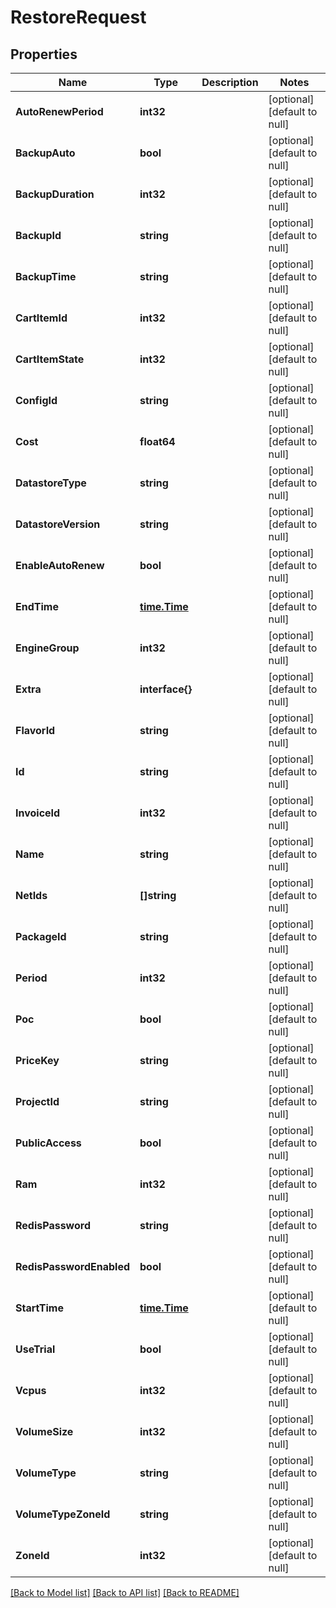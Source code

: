 # RestoreRequest

## Properties
Name | Type | Description | Notes
------------ | ------------- | ------------- | -------------
**AutoRenewPeriod** | **int32** |  | [optional] [default to null]
**BackupAuto** | **bool** |  | [optional] [default to null]
**BackupDuration** | **int32** |  | [optional] [default to null]
**BackupId** | **string** |  | [optional] [default to null]
**BackupTime** | **string** |  | [optional] [default to null]
**CartItemId** | **int32** |  | [optional] [default to null]
**CartItemState** | **int32** |  | [optional] [default to null]
**ConfigId** | **string** |  | [optional] [default to null]
**Cost** | **float64** |  | [optional] [default to null]
**DatastoreType** | **string** |  | [optional] [default to null]
**DatastoreVersion** | **string** |  | [optional] [default to null]
**EnableAutoRenew** | **bool** |  | [optional] [default to null]
**EndTime** | [**time.Time**](time.Time.md) |  | [optional] [default to null]
**EngineGroup** | **int32** |  | [optional] [default to null]
**Extra** | **interface{}** |  | [optional] [default to null]
**FlavorId** | **string** |  | [optional] [default to null]
**Id** | **string** |  | [optional] [default to null]
**InvoiceId** | **int32** |  | [optional] [default to null]
**Name** | **string** |  | [optional] [default to null]
**NetIds** | **[]string** |  | [optional] [default to null]
**PackageId** | **string** |  | [optional] [default to null]
**Period** | **int32** |  | [optional] [default to null]
**Poc** | **bool** |  | [optional] [default to null]
**PriceKey** | **string** |  | [optional] [default to null]
**ProjectId** | **string** |  | [optional] [default to null]
**PublicAccess** | **bool** |  | [optional] [default to null]
**Ram** | **int32** |  | [optional] [default to null]
**RedisPassword** | **string** |  | [optional] [default to null]
**RedisPasswordEnabled** | **bool** |  | [optional] [default to null]
**StartTime** | [**time.Time**](time.Time.md) |  | [optional] [default to null]
**UseTrial** | **bool** |  | [optional] [default to null]
**Vcpus** | **int32** |  | [optional] [default to null]
**VolumeSize** | **int32** |  | [optional] [default to null]
**VolumeType** | **string** |  | [optional] [default to null]
**VolumeTypeZoneId** | **string** |  | [optional] [default to null]
**ZoneId** | **int32** |  | [optional] [default to null]

[[Back to Model list]](../README.md#documentation-for-models) [[Back to API list]](../README.md#documentation-for-api-endpoints) [[Back to README]](../README.md)



